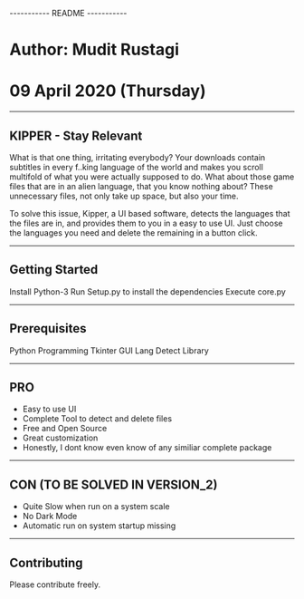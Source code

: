  ----------- README ----------- 

# Author: Mudit Rustagi
# 09 April 2020 (Thursday)


--------------------------------------
KIPPER - Stay Relevant
--------------------------------------

What is that one thing, irritating everybody?
Your downloads contain subtitles in every f..king language of the world and makes you scroll multifold of what you were actually supposed to do. What about those game files that are in an alien language, that you know nothing about? These unnecessary files, not only take up space, but also your time. 

To solve this issue, Kipper, a UI based software, detects the languages that the files are in, and provides them to you in a easy to use UI. Just choose the languages you need and delete the remaining in a button click.

--------------------------------------
Getting Started
--------------------------------------
Install Python-3
Run Setup.py to install the dependencies
Execute core.py

--------------------------------------
Prerequisites
--------------------------------------
Python Programming
Tkinter GUI
Lang Detect Library

--------------------------------------
PRO 
--------------------------------------
* Easy to use UI
* Complete Tool to detect and delete files
* Free and Open Source
* Great customization
* Honestly, I dont know even know of any similiar complete package

--------------------------------------
CON (TO BE SOLVED IN VERSION_2)
--------------------------------------
* Quite Slow when run on a system scale 
* No Dark Mode
* Automatic run on system startup missing

--------------------------------------
Contributing
--------------------------------------
Please contribute freely.
